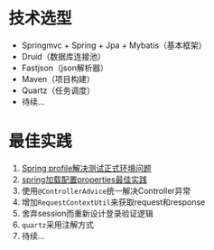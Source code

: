 # 技术选型

 - Springmvc + Spring + Jpa + Mybatis（基本框架）
 - Druid（数据库连接池）
 - Fastjson（json解析器）
 - Maven（项目构建）
 - Quartz（任务调度）
 - 待续...

# 最佳实践

 1. [Spring profile解决测试正式环境问题][1]
 2. [spring加载配置properties最佳实践][2]
 3. 使用`@ControllerAdvice`统一解决Controller异常
 4. 增加`RequestContextUtil`来获取request和response
 5. 舍弃session而重新设计登录验证逻辑
 6. `quartz`采用注解方式
 7. 待续...
 


  [1]: http://coderbike.com/articles/84.html
  [2]: http://coderbike.com/articles/106.html